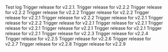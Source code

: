 Test log
Trigger release for v2.2.1.
Trigger release for v2.2.2
Trigger release for v2.2.2
Trigger release for v2.2.2
Trigger release for v2.2.2
Trigger release for v2.2.1
Trigger release for v2.2.2
Trigger release for v2.2.1
Trigger release for v2.2.2
Trigger release for v2.2.1
Trigger release for v2.2.1
Trigger release for v2.2.1
Trigger release for v2.2.1
Trigger release for v2.2.1
Trigger release for v2.2.1
Trigger release for v2.2.3
Trigger release for v2.2.4
Trigger release for v2.2.5
Trigger release for v2.2.6
Trigger release for v2.2.7
Trigger release for v2.2.8
Trigger release for v2.2.9
